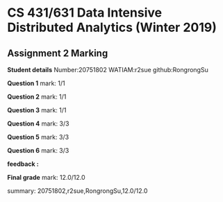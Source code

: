 # CS 431/631 Data Intensive Distributed Analytics (Winter 2019)
## Assignment 2 Marking

**Student details**
Number:20751802
WATIAM:r2sue
github:RongrongSu

**Question 1**
mark: 1/1

**Question 2**
mark: 1/1

**Question 3**
mark: 1/1

**Question 4**
mark: 3/3

**Question 5**
mark: 3/3

**Question 6**
mark: 3/3

**feedback :** 

**Final grade**
mark: 12.0/12.0

summary: 20751802,r2sue,RongrongSu,12.0/12.0
